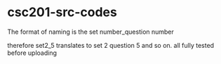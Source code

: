 # csc201-src-codes
The format of naming is the set number_question number

therefore set2_5 translates to set 2 question 5 and so on.
all fully tested before uploading
